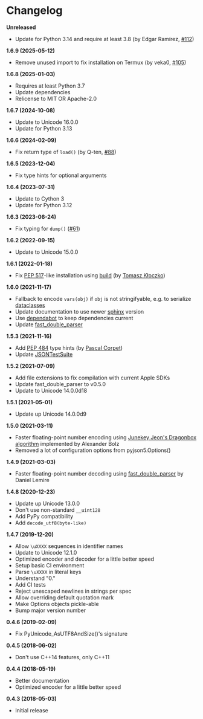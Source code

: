 # Changelog

**Unreleased**

* Update for Python 3.14 and require at least 3.8 (by Edgar Ramírez, [#112](https://github.com/Kijewski/pyjson5/pull/112))

**1.6.9 (2025-05-12)**

* Remove unused import to fix installation on Termux (by veka0, [#105](https://github.com/Kijewski/pyjson5/pull/105))

**1.6.8 (2025-01-03)**

* Requires at least Python 3.7
* Update dependencies
* Relicense to MIT OR Apache-2.0

**1.6.7 (2024-10-08)**

* Update to Unicode 16.0.0
* Update for Python 3.13

**1.6.6 (2024-02-09)**

* Fix return type of `load()` (by Q-ten, [#88](https://github.com/Kijewski/pyjson5/pull/88))

**1.6.5 (2023-12-04)**

* Fix type hints for optional arguments

**1.6.4 (2023-07-31)**

* Update to Cython 3
* Update for Python 3.12

**1.6.3 (2023-06-24)**

* Fix typing for `dump()` ([#61](https://github.com/Kijewski/pyjson5/issues/61))

**1.6.2 (2022-09-15)**

* Update to Unicode 15.0.0

**1.6.1 (2022-01-18)**

* Fix [PEP 517](https://www.python.org/dev/peps/pep-0517/)-like installation using [build](https://github.com/pypa/build) (by [Tomasz Kłoczko](https://github.com/kloczek))

**1.6.0 (2021-11-17)**

* Fallback to encode `vars(obj)` if `obj` is not stringifyable, e.g. to serialize [dataclasses](https://docs.python.org/3/library/dataclasses.html)
* Update documentation to use newer [sphinx](https://www.sphinx-doc.org/) version
* Use [dependabot](https://github.com/dependabot) to keep dependencies current
* Update [fast_double_parser](https://github.com/lemire/fast_double_parser)

**1.5.3 (2021-11-16)**

* Add [PEP 484](https://www.python.org/dev/peps/pep-0484/) type hints (by [Pascal Corpet](https://github.com/pcorpet))
* Update [JSONTestSuite](https://github.com/nst/JSONTestSuite)

**1.5.2 (2021-07-09)**

* Add file extensions to fix compilation with current Apple SDKs
* Update fast_double_parser to v0.5.0
* Update to Unicode 14.0.0d18

**1.5.1 (2021-05-01)**

* Update up Unicode 14.0.0d9

**1.5.0 (2021-03-11)**

* Faster floating-point number encoding using [Junekey Jeon's Dragonbox algorithm](https://github.com/abolz/Drachennest/blob/77f4889a4cd9d7f0b9da82a379f14beabcfba13e/src/dragonbox.cc) implemented by Alexander Bolz
* Removed a lot of configuration options from pyjson5.Options()

**1.4.9 (2021-03-03)**

* Faster floating-point number decoding using [fast_double_parser](https://github.com/lemire/fast_double_parser) by Daniel Lemire

**1.4.8 (2020-12-23)**

* Update up Unicode 13.0.0
* Don't use non-standard ``__uint128``
* Add PyPy compatibility
* Add ``decode_utf8(byte-like)``

**1.4.7 (2019-12-20)**

* Allow ``\uXXXX`` sequences in identifier names
* Update to Unicode 12.1.0
* Optimized encoder and decoder for a little better speed
* Setup basic CI environment
* Parse ``\uXXXX`` in literal keys
* Understand "0."
* Add CI tests
* Reject unescaped newlines in strings per spec
* Allow overriding default quotation mark
* Make Options objects pickle-able
* Bump major version number

**0.4.6 (2019-02-09)**

* Fix PyUnicode_AsUTF8AndSize()'s signature

**0.4.5 (2018-06-02)**

* Don't use C++14 features, only C++11

**0.4.4 (2018-05-19)**

* Better documentation
* Optimized encoder for a little better speed

**0.4.3 (2018-05-03)**

* Initial release
